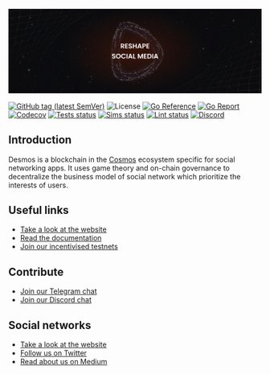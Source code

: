 [![Website](.img/cover.png)](https://desmos.network)

[![GitHub tag (latest SemVer)](https://img.shields.io/github/v/tag/desmos-labs/desmos)](https://github.com/desmos-labs/desmos/releases)
![License](https://img.shields.io/github/license/desmos-labs/desmos.svg)
[![Go Reference](https://pkg.go.dev/badge/github.com/desmos-labs/desmos/.svg)](https://pkg.go.dev/github.com/desmos-labs/desmos/)
[![Go Report](https://goreportcard.com/badge/github.com/desmos-labs/desmos)](https://goreportcard.com/report/github.com/desmos-labs/desmos)
[![Codecov](https://codecov.io/gh/desmos-labs/desmos/branch/master/graph/badge.svg)](https://codecov.io/gh/desmos-labs/desmos/branch/master)
[![Tests status](https://github.com/desmos-labs/desmos/actions/workflows/test.yml/badge.svg?branch=master)](https://github.com/desmos-labs/desmos/actions/workflows/tests.yml?query=branch%3Amaster+)
[![Sims status](https://github.com/desmos-labs/desmos/actions/workflows/sims.yml/badge.svg?branch=master)](https://github.com/desmos-labs/desmos/actions/workflows/sims.yml?query=branch%3Amaster)
[![Lint status](https://github.com/desmos-labs/desmos/actions/workflows/lint.yml/badge.svg?branch=master)](https://github.com/desmos-labs/desmos/actions/workflows/lint.yml?query=branch%3Amaster+)
[![Discord](https://img.shields.io/discord/653856306553159696)](https://discord.desmos.network)

## Introduction
Desmos is a blockchain in the [Cosmos](https://cosmos.network) ecosystem specific for social networking apps. 
It uses game theory and on-chain governance to decentralize the business model of social network which prioritize 
the interests of users.

## Useful links
- [Take a look at the website](https://desmos.network)
- [Read the documentation](https://docs.desmos.network)
- [Join our incentivised testnets](https://primer.desmos.network)

## Contribute
- [Join our Telegram chat](https://t.me/desmosnetwork)
- [Join our Discord chat](https://discord.gg/J6VsHDT)

## Social networks
- [Take a look at the website](https://desmos.network)
- [Follow us on Twitter](https://twitter.com/desmosnetwork)
- [Read about us on Medium](https://medium.com/desmosnetwork)
